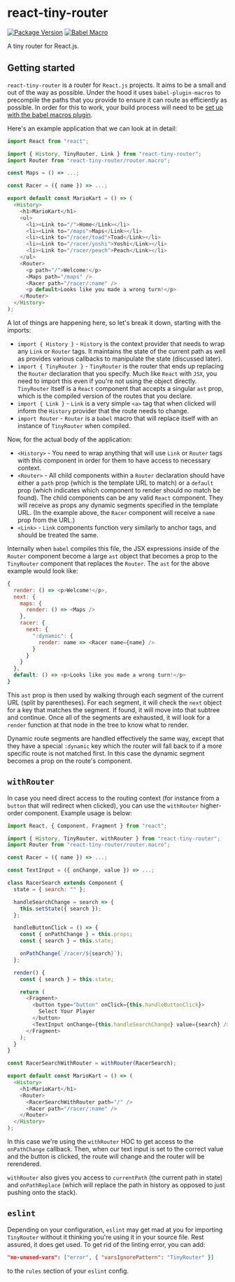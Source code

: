 # react-tiny-router

[![Package Version](https://img.shields.io/npm/v/react-tiny-router.svg)](https://www.npmjs.com/package/react-tiny-router)
[![Babel Macro](https://img.shields.io/badge/babel--macro-%F0%9F%8E%A3-f5da55.svg?style=flat-square)](https://github.com/kentcdodds/babel-plugin-macros)

A tiny router for React.js.

## Getting started

`react-tiny-router` is a router for `React.js` projects. It aims to be a small and out of the way as possible. Under the hood it uses `babel-plugin-macros` to precompile the paths that you provide to ensure it can route as efficiently as possible. In order for this to work, your build process will need to be [set up with the babel macros plugin](https://github.com/kentcdodds/babel-plugin-macros/blob/master/other/docs/user.md).

Here's an example application that we can look at in detail:

```javascript
import React from "react";

import { History, TinyRouter, Link } from "react-tiny-router";
import Router from "react-tiny-router/router.macro";

const Maps = () => ...;

const Racer = ({ name }) => ...;

export default const MarioKart = () => (
  <History>
    <h1>MarioKart</h1>
    <ul>
      <li><Link to="/">Home</Link></li>
      <li><Link to="/maps">Maps</Link></li>
      <li><Link to="/racer/toad">Toad</Link></li>
      <li><Link to="/racer/yoshi">Yoshi</Link></li>
      <li><Link to="/racer/peach">Peach</Link></li>
    </ul>
    <Router>
      <p path="/">Welcome!</p>
      <Maps path="/maps" />
      <Racer path="/racer/:name" />
      <p default>Looks like you made a wrong turn!</p>
    </Router>
  </History>
);
```

A lot of things are happening here, so let's break it down, starting with the imports:

* `import { History }` - `History` is the context provider that needs to wrap any `Link` or `Router` tags. It maintains the state of the current path as well as provides various callbacks to manipulate the state (discussed later).
* `import { TinyRouter }` - `TinyRouter` is the router that ends up replacing the `Router` declaration that you specify. Much like `React` with `JSX`, you need to import this even if you're not using the object directly. `TinyRouter` itself is a `React` component that accepts a singular `ast` prop, which is the compiled version of the routes that you declare.
* `import { Link }` - `Link` is a very simple `<a>` tag that when clicked will inform the `History` provider that the route needs to change.
* `import Router` - `Router` is a `babel` macro that will replace itself with an instance of `TinyRouter` when compiled.

Now, for the actual body of the application:

* `<History>` - You need to wrap anything that will use `Link` or `Router` tags with this component in order for them to have access to necessary context.
* `<Router>` - All child components within a `Router` declaration should have either a `path` prop (which is the template URL to match) or a `default` prop (which indicates which component to render should no match be found). The child components can be any valid `React` component. They will receive as props any dynamic segments specified in the template URL. (In the example above, the `Racer` component will receive a `name` prop from the URL.)
* `<Link>` - `Link` components function very similarly to anchor tags, and should be treated the same.

Internally when `babel` compiles this file, the JSX expressions inside of the `Router` component become a large `ast` object that becomes a prop to the `TinyRouter` component that replaces the `Router`. The `ast` for the above example would look like:

```javascript
{
  render: () => <p>Welcome!</p>,
  next: {
    maps: {
      render: () => <Maps />
    },
    racer: {
      next: {
        ":dynamic": {
          render: name => <Racer name={name} />
        }
      }
    }
  },
  default: () => <p>Looks like you made a wrong turn!</p>
}
```

This `ast` prop is then used by walking through each segment of the current URL (split by parentheses). For each segment, it will check the `next` object for a key that matches the segment. If found, it will move into that subtree and continue. Once all of the segments are exhausted, it will look for a `render` function at that node in the tree to know what to render.

Dynamic route segments are handled effectively the same way, except that they have a special `:dynamic` key which the router will fall back to if a more specific route is not matched first. In this case the dynamic segment becomes a prop on the route's component.

## `withRouter`

In case you need direct access to the routing context (for instance from a `button` that will redirect when clicked), you can use the `withRouter` higher-order component. Example usage is below:

```javascript
import React, { Component, Fragment } from "react";

import { History, TinyRouter, withRouter } from "react-tiny-router";
import Router from "react-tiny-router/router.macro";

const Racer = ({ name }) => ...;

const TextInput = ({ onChange, value }) => ...;

class RacerSearch extends Component {
  state = { search: "" };

  handleSearchChange = search => {
    this.setState({ search });
  };

  handleButtonClick = () => {
    const { onPathChange } = this.props;
    const { search } = this.state;

    onPathChange(`/racer/${search}`);
  };

  render() {
    const { search } = this.state;

    return (
      <Fragment>
        <button type="button" onClick={this.handleButtonClick}>
          Select Your Player
        </button>
        <TextInput onChange={this.handleSearchChange} value={search} />
      </Fragment>
    );
  }
}

const RacerSearchWithRouter = withRouter(RacerSearch);

export default const MarioKart = () => (
  <History>
    <h1>MarioKart</h1>
    <Router>
      <RacerSearchWithRouter path="/" />
      <Racer path="/racer/:name" />
    </Router>
  </History>
);
```

In this case we're using the `withRouter` HOC to get access to the `onPathChange` callback. Then, when our text input is set to the correct value and the button is clicked, the route will change and the router will be rerendered.

`withRouter` also gives you access to `currentPath` (the current path in state) and `onPathReplace` (which will replace the path in history as opposed to just pushing onto the stack).

## `eslint`

Depending on your configuration, `eslint` may get mad at you for importing `TinyRouter` without it thinking you're using it in your source file. Rest assured, it does get used. To get rid of the linting error, you can add:

```json
"no-unused-vars": ["error", { "varsIgnorePattern": "TinyRouter" }]
```

to the `rules` section of your `eslint` config.

